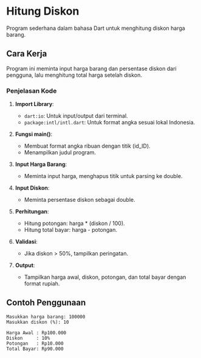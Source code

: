 # Hitung Diskon

Program sederhana dalam bahasa Dart untuk menghitung diskon harga barang.

## Cara Kerja

Program ini meminta input harga barang dan persentase diskon dari pengguna, lalu menghitung total harga setelah diskon.

### Penjelasan Kode

1. **Import Library**:
   - `dart:io`: Untuk input/output dari terminal.
   - `package:intl/intl.dart`: Untuk format angka sesuai lokal Indonesia.

2. **Fungsi main()**:
   - Membuat format angka ribuan dengan titik (id_ID).
   - Menampilkan judul program.

3. **Input Harga Barang**:
   - Meminta input harga, menghapus titik untuk parsing ke double.

4. **Input Diskon**:
   - Meminta persentase diskon sebagai double.

5. **Perhitungan**:
   - Hitung potongan: harga * (diskon / 100).
   - Hitung total bayar: harga - potongan.

6. **Validasi**:
   - Jika diskon > 50%, tampilkan peringatan.

7. **Output**:
   - Tampilkan harga awal, diskon, potongan, dan total bayar dengan format rupiah.

## Contoh Penggunaan

```
Masukkan harga barang: 100000
Masukkan diskon (%): 10

Harga Awal : Rp100.000
Diskon     : 10%
Potongan   : Rp10.000
Total Bayar: Rp90.000

